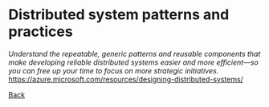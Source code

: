 # Distributed system patterns and practices
*Understand the repeatable, generic patterns  and reusable components that make developing reliable distributed systems easier and more efficient—so you can free up your time to focus on more strategic initiatives.*
https://azure.microsoft.com/resources/designing-distributed-systems/

[Back](../learningpath.md)
